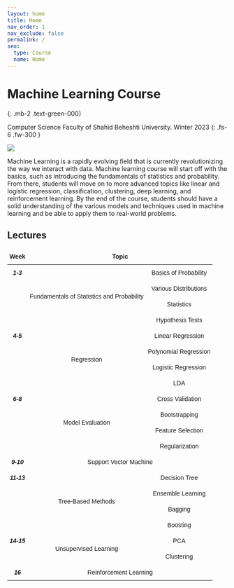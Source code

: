 ```yaml
---
layout: home
title: Home
nav_order: 1
nav_exclude: false
permalink: /
seo:
  type: Course
  name: Home
---
```


# Machine Learning Course
{: .mb-2 .text-green-000}

Computer Science Faculty of Shahid Beheshti University. Winter 2023
{: .fs-6 .fw-300 }

![](https://scheshmi.github.io/CS-SBU-MachineLearning-2023/assets/images/site-banner.JPG)

Machine Learning is a rapidly evolving field that is currently revolutionizing the way we interact with data. Machine learning course will start off with the basics, such as introducing the fundamentals of statistics and probability. From there, students will move on to more advanced topics like linear and logistic regression, classification, clustering, deep learning, and reinforcement learning. By the end of the course, students should have a solid understanding of the various models and techniques used in machine learning and be able to apply them to real-world problems.

## Lectures
<style type="text/css">
.tg  {border-collapse:collapse;border-spacing:0;}
.tg td{border-style:solid;border-width:0px;font-family:Arial, sans-serif;font-size:14px;overflow:hidden;
  padding:10px 5px;word-break:normal;}
.tg th{border-style:solid;border-width:0px;font-family:Arial, sans-serif;font-size:14px;font-weight:normal;
  overflow:hidden;padding:10px 5px;word-break:normal;}
.tg .tg-xnda{border-color:#7a7fe5;font-weight:bold;text-align:center;vertical-align:top}
.tg .tg-qyqr{border-color:#7a7fe5;font-style:italic;font-weight:bold;text-align:center;vertical-align:top}
.tg .tg-mz35{border-color:#7a7fe5;text-align:center;vertical-align:center}
</style>
<table class="tg">
<thead>
  <tr>
    <th class="tg-xnda">Week</th>
    <th class="tg-xnda" colspan="2">Topic</th>
  </tr>
</thead>
<tbody>
  <tr>
    <td class="tg-qyqr" rowspan="4">1-3</td>
    <td class="tg-mz35" rowspan="4">Fundamentals of Statistics and Probability</td>
    <td class="tg-mz35">Basics of Probability</td>
  </tr>
  <tr>
    <td class="tg-mz35">Various Distributions</td>
  </tr>
  <tr>
    <td class="tg-mz35">Statistics</td>
  </tr>
  <tr>
    <td class="tg-mz35">Hypothesis Tests</td>
  </tr>
  <tr>
    <td class="tg-qyqr" rowspan="4">4-5</td>
    <td class="tg-mz35" rowspan="4">Regression</td>
    <td class="tg-mz35">Linear Regression</td>
  </tr>
  <tr>
    <td class="tg-mz35">Polynomial Regression</td>
  </tr>
  <tr>
    <td class="tg-mz35">Logistic Regression</td>
  </tr>
  <tr>
    <td class="tg-mz35">LDA</td>
  </tr>
  <tr>
    <td class="tg-qyqr" rowspan="4">6-8</td>
    <td class="tg-mz35" rowspan="4">Model Evaluation</td>
    <td class="tg-mz35">Cross Validation</td>
  </tr>
  <tr>
    <td class="tg-mz35">Bootstrapping</td>
  </tr>
  <tr>
    <td class="tg-mz35">Feature Selection</td>
  </tr>
  <tr>
    <td class="tg-mz35">Regularization</td>
  </tr>
  <tr>
    <td class="tg-qyqr">9-10</td>
    <td class="tg-mz35" colspan="2">Support Vector Machine</td>
  </tr>
  <tr>
    <td class="tg-qyqr" rowspan="4">11-13</td>
    <td class="tg-mz35" rowspan="4">Tree-Based Methods</td>
    <td class="tg-mz35">Decision Tree</td>
  </tr>
  <tr>
    <td class="tg-mz35">Ensemble Learning</td>
  </tr>
  <tr>
    <td class="tg-mz35">Bagging</td>
  </tr>
  <tr>
    <td class="tg-mz35">Boosting</td>
  </tr>
  <tr>
    <td class="tg-qyqr" rowspan="2">14-15</td>
    <td class="tg-mz35" rowspan="2">Unsupervised Learning</td>
    <td class="tg-mz35">PCA</td>
  </tr>
  <tr>
    <td class="tg-mz35">Clustering</td>
  </tr>
  <tr>
    <td class="tg-qyqr">16</td>
    <td class="tg-mz35" colspan="2">Reinforcement Learning</td>
  </tr>
</tbody>
</table>
